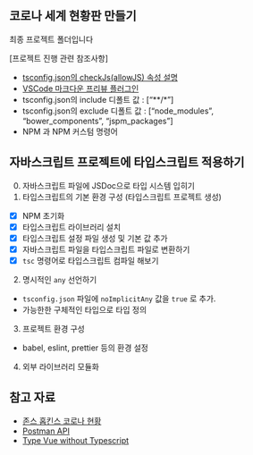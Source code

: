 ## 코로나 세계 현황판 만들기

최종 프로젝트 폴더입니다

[프로젝트 진행 관련 참조사항]

- [tsconfig.json의 checkJs(allowJS) 속성 설명](https://www.typescriptlang.org/tsconfig#checkJs)
- [VSCode 마크다운 프리뷰 플러그인](https://marketplace.visualstudio.com/items?itemName=shd101wyy.markdown-preview-enhanced)
- tsconfig.json의 include 디폴트 값 : [“**/*”]
- tsconfig.json의 exclude 디폴트 값 : [“node_modules”, “bower_components”, “jspm_packages”]
- NPM 과 NPM 커스텀 명령어

## 자바스크립트 프로젝트에 타입스크립트 적용하기

0. 자바스크립트 파일에 JSDoc으로 타입 시스템 입히기
1. 타입스크립트의 기본 환경 구성 (타입스크립트 프로젝트 생성)

- [x] NPM 초기화
- [x] 타입스크립트 라이브러리 설치
- [x] 타입스크립트 설정 파일 생성 및 기본 값 추가
- [x] 자바스크립트 파일을 타입스크립트 파일로 변환하기
- [x] `tsc` 명령어로 타입스크립트 컴파일 해보기

2. 명시적인 `any` 선언하기

- `tsconfig.json` 파일에 `noImplicitAny` 값을 `true` 로 추가.
- 가능한한 구체적인 타입으로 타입 정의

3. 프로젝트 환경 구성

- babel, eslint, prettier 등의 환경 설정

4. 외부 라이브러리 모듈화

## 참고 자료

- [존스 홉킨스 코로나 현황](https://www.arcgis.com/apps/opsdashboard/index.html#/bda7594740fd40299423467b48e9ecf6)
- [Postman API](https://documenter.getpostman.com/view/10808728/SzS8rjbc?version=latest#27454960-ea1c-4b91-a0b6-0468bb4e6712)
- [Type Vue without Typescript](https://blog.usejournal.com/type-vue-without-typescript-b2b49210f0b)
